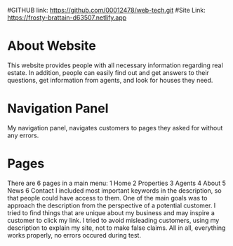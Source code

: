 #GITHUB link:
https://github.com/00012478/web-tech.git
#Site Link:
https://frosty-brattain-d63507.netlify.app

# About Website
This website provides people with all necessary information regarding real estate. In addition, people can easily find out and get answers to their questions, get information from agents, and look for houses they need. 
# Navigation Panel
My navigation panel, navigates customers to pages they asked for without any errors.
# Pages
There are 6 pages in a main menu:
1 Home
2 Properties
3 Agents
4 About
5 News
6 Contact
I included most important keywords in the description, so that people could have access to them. One of the main goals was to approach the description from the perspective of a potential customer. I tried to find things that are unique about my business and may inspire a customer to click my link. I tried to avoid misleading customers, using my description to explain my site, not to make false claims. All in all, everything works properly, no errors occured during test.